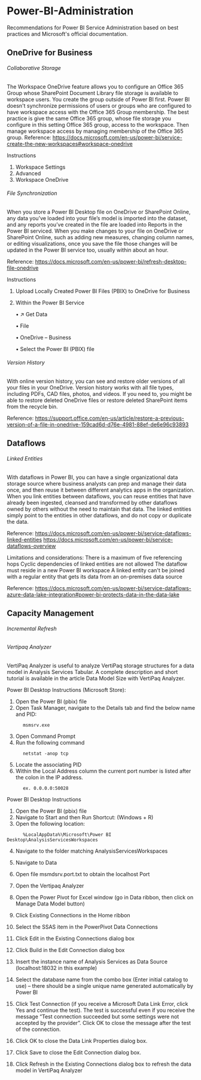 # Power-BI-Administration
Recommendations for Power BI Service Administration based on best practices and Microsoft's official documentation.


## OneDrive for Business

###### Collaborative Storage
The Workspace OneDrive feature allows you to configure an Office 365 Group whose SharePoint Document Library file storage is available to workspace users. You create the group outside of Power BI first. Power BI doesn't synchronize permissions of users or groups who are configured to have workspace access with the Office 365 Group membership. The best practice is give the same Office 365 group, whose file storage you configure in this setting Office 365 group, access to the workspace. Then manage workspace access by managing membership of the Office 365 group.
Reference: https://docs.microsoft.com/en-us/power-bi/service-create-the-new-workspaces#workspace-onedrive

Instructions
1.	Workspace Settings
2.	Advanced
3.	Workspace OneDrive
 

###### File Synchronization
When you store a Power BI Desktop file on OneDrive or SharePoint Online, any data you’ve loaded into your file’s model is imported into the dataset, and any reports you’ve created in the file are loaded into Reports in the Power BI serviced. When you make changes to your file on OneDrive or SharePoint Online, such as adding new measures, changing column names, or editing visualizations, once you save the file those changes will be updated in the Power BI service too, usually within about an hour.

Reference: https://docs.microsoft.com/en-us/power-bi/refresh-desktop-file-onedrive

Instructions
1.	Upload Locally Created Power BI Files (PBIX) to OneDrive for Business
2.	Within the Power BI Service

    •	↗ Get Data
    
    •	File
    
    •	OneDrive – Business
    
    •	Select the Power BI (PBIX) file



###### Version History
With online version history, you can see and restore older versions of all your files in your OneDrive. Version history works with all file types, including PDFs, CAD files, photos, and videos. If you need to, you might be able to restore deleted OneDrive files or restore deleted SharePoint items from the recycle bin.

Reference: https://support.office.com/en-us/article/restore-a-previous-version-of-a-file-in-onedrive-159cad6d-d76e-4981-88ef-de6e96c93893
 

## Dataflows

###### Linked Entities
With dataflows in Power BI, you can have a single organizational data storage source where business analysts can prep and manage their data once, and then reuse it between different analytics apps in the organization. When you link entities between dataflows, you can reuse entities that have already been ingested, cleansed and transformed by other dataflows owned by others without the need to maintain that data. The linked entities simply point to the entities in other dataflows, and do not copy or duplicate the data.

Reference:
https://docs.microsoft.com/en-us/power-bi/service-dataflows-linked-entities
https://docs.microsoft.com/en-us/power-bi/service-dataflows-overview


Limitations and considerations:
There is a maximum of five referencing hops
Cyclic dependencies of linked entities are not allowed
The dataflow must reside in a new Power BI workspace
A linked entity can't be joined with a regular entity that gets its data from an on-premises data source

Reference: https://docs.microsoft.com/en-us/power-bi/service-dataflows-azure-data-lake-integration#power-bi-protects-data-in-the-data-lake


## Capacity Management


###### Incremental Refresh



###### Vertipaq Analyzer
VertiPaq Analyzer is useful to analyze VertiPaq storage structures for a data model in Analysis Services Tabular. 
A complete description and short tutorial is available in the article Data Model Size with VertiPaq Analyzer.

Power BI Desktop Instructions (Microsoft Store):
1.	Open the Power BI (pbix) file
2.	Open Task Manager, navigate to the Details tab and find the below name and PID:
```
      msmsrv.exe
```
3.	Open Command Prompt
4.  Run the following command
```
      netstat -anop tcp
```
5.	Locate the associating PID
6.  Within the Local Address column the current port number is listed after the colon in the IP address.
```
      ex. 0.0.0.0:50028
```

Power BI Desktop Instructions
1.	Open the Power BI (pbix) file
2.	Navigate to Start and then Run
      Shortcut: (Windows + R)
3.	Open the following location:
```
      %LocalAppData%\Microsoft\Power BI Desktop\AnalysisServicesWorkspaces
```
4.	Navigate to the folder matching AnalysisServicesWorkspaces
5.	Navigate to Data
6.	Open file msmdsrv.port.txt to obtain the localhost Port


7.	Open the Vertipaq Analyzer
8.	Open the Power Pivot for Excel window (go in Data ribbon, then click on Manage Data Model button)
9.	Click Existing Connections in the Home ribbon
10.	Select the SSAS item in the PowerPivot Data Connections
11.	Click Edit in the Existing Connections dialog box
12.	Click Build in the Edit Connection dialog box
13.	Insert the instance name of Analysis Services as Data Source (localhost:18032 in this example)
14.	Select the database name from the combo box (Enter initial catalog to use) – there should be a single unique name generated automatically by Power BI
15.	Click Test Connection (if you receive a Microsoft Data Link Error, click Yes and continue the test). The test is successful even if you receive the message “Test connection succeeded but some settings were not accepted by the provider”. Click OK to close the message after the test of the connection.
16.	Click OK to close the Data Link Properties dialog box.
17.	Click Save to close the Edit Connection dialog box.
18.	Click Refresh in the Existing Connections dialog box to refresh the data model in VertiPaq Analyzer
